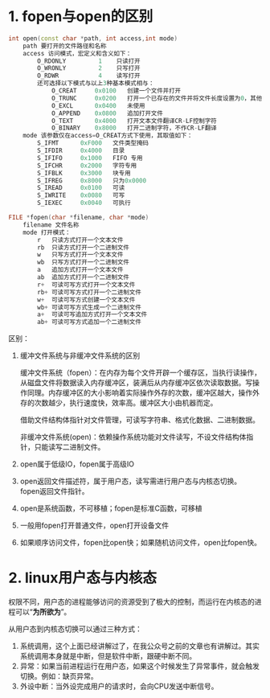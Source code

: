 # 1. fopen与open的区别

```cpp
int open(const char *path, int access,int mode)  
    path 要打开的文件路径和名称                             
    access 访问模式，宏定义和含义如下：                          
        O_RDONLY         1    只读打开                           
        O_WRONLY         2    只写打开                           
        O_RDWR           4    读写打开                       
        还可选择以下模式与以上3种基本模式相与：                      
            O_CREAT     0x0100   创建一个文件并打开                  
            O_TRUNC     0x0200   打开一个已存在的文件并将文件长度设置为0，其他属性保持           
            O_EXCL      0x0400   未使用                              
            O_APPEND    0x0800   追加打开文件                       
            O_TEXT      0x4000   打开文本文件翻译CR-LF控制字符       
            O_BINARY    0x8000   打开二进制字符，不作CR-LF翻译                                                          
    mode 该参数仅在access=O_CREAT方式下使用，其取值如下：        
        S_IFMT      0xF000   文件类型掩码                        
        S_IFDIR     0x4000   目录                                
        S_IFIFO     0x1000   FIFO 专用                           
        S_IFCHR     0x2000   字符专用                            
        S_IFBLK     0x3000   块专用                              
        S_IFREG     0x8000   只为0x0000                          
        S_IREAD     0x0100   可读                                
        S_IWRITE    0x0080   可写                                
        S_IEXEC     0x0040   可执行  
```

```cpp
FILE *fopen(char *filename, char *mode)  
    filename 文件名称  
    mode 打开模式：                                              
        r   只读方式打开一个文本文件                             
        rb  只读方式打开一个二进制文件                           
        w   只写方式打开一个文本文件                             
        wb  只写方式打开一个二进制文件                           
        a   追加方式打开一个文本文件                             
        ab  追加方式打开一个二进制文件                           
        r+  可读可写方式打开一个文本文件                         
        rb+ 可读可写方式打开一个二进制文件                       
        w+  可读可写方式创建一个文本文件                         
        wb+ 可读可写方式生成一个二进制文件                       
        a+  可读可写追加方式打开一个文本文件                     
        ab+ 可读可写方式追加一个二进制文件  
```

区别：

1. 缓冲文件系统与非缓冲文件系统的区别

   缓冲文件系统（fopen）：在内存为每个文件开辟一个缓存区，当执行读操作，从磁盘文件将数据读入内存缓冲区，装满后从内存缓冲区依次读取数据。写操作同理。内存缓冲区的大小影响着实际操作外存的次数，缓冲区越大，操作外存的次数越少，执行速度快，效率高。缓冲区大小由机器而定。

   借助文件结构体指针对文件管理，可读写字符串、格式化数据、二进制数据。

   非缓冲文件系统(open)：依赖操作系统功能对文件读写，不设文件结构体指针，只能读写二进制文件。

2. open属于低级IO，fopen属于高级IO

3. open返回文件描述符，属于用户态，读写需进行用户态与内核态切换。 fopen返回文件指针。

4. open是系统函数，不可移植；fopen是标准C函数，可移植

5. 一般用fopen打开普通文件，open打开设备文件

6. 如果顺序访问文件，fopen比open快；如果随机访问文件，open比fopen快。



# 2. linux用户态与内核态

权限不同，用户态的进程能够访问的资源受到了极大的控制，而运行在内核态的进程可以“**为所欲为**”。

从用户态到内核态切换可以通过三种方式：

1. 系统调用，这个上面已经讲解过了，在我公众号之前的文章也有讲解过。其实系统调用本身就是中断，但是软件中断，跟硬中断不同。
2. 异常：如果当前进程运行在用户态，如果这个时候发生了异常事件，就会触发切换。例如：缺页异常。
3. 外设中断：当外设完成用户的请求时，会向CPU发送中断信号。

